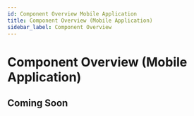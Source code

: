 ```yaml
---
id: Component Overview Mobile Application
title: Component Overview (Mobile Application)
sidebar_label: Component Overview
---
```


# Component Overview (Mobile Application)

## Coming Soon
